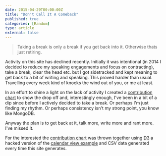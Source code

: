 ```yaml
---
date: 2015-04-29T00:00:00Z
title: "Don't Call It A Comeback"
published: true
categories: [Random]
type: article
external: false
---
```


> Taking a break is only a break if you get back into it. Otherwise thats just retiring.

Activity on this site has declined recently.  Initially it was intentional (in 2014 I decided to reduce my speaking engagements and focus on contracting), take a break, clear the head etc. but I got sidetracked and kept meaning to get back to a bit of writing and speaking.  This proved harder than usual.  Travelling every week kind of knocks the wind out of you, or me at least.

In an effort to shine a light on the lack of activity I created a [contribution chart](http://yobriefca.se/metrics) to show the drop off and, interestingly enough, I've been in a bit of a dip since before I actively decided to take a break.  Or perhaps I'm just finding my rhythm.  Or perhaps consistency isn't my strong point, you know like MongoDB.

Anyway the plan is to get back at it, talk more, write more and rant more. I've missed it.

For the interested the [contribution chart](http://yobriefca.se/metrics) was thrown together using [D3](http://d3js.org/) a hacked version of the [calendar view example](http://bl.ocks.org/mbostock/4063318) and CSV data generated every time this site generates.
